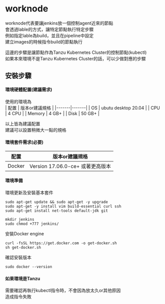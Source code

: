 # worknode    

worknode代表要讓jenkins放一個控制agent近來的節點  
會透過lable的方式，讓特定節點執行特定步驟  
例如指定lable為build，並且在pipeline中設定  
建立images的時候指令build的節點執行  


這邊的步驟是讓節點作為Tanzu Kubernetes Cluster的控制節點(kubectl)  
如果本來環境不是Tanzu Kubernetes Cluster的話，可以少做對應的步驟  

## 安裝步驟  

#### 環境硬體配置(建議需求)  
使用的環境為  
 | 配置 | 版本or建議規格 | 
|-------|-------|
| OS | ubutu desktop 20.04 |
| CPU |  4 CPU |
| Memory  | 4 GB+ |
| Disk  | 50 GB+ |  

以上皆為建議配置  
建議可以設置稍微大一點的規格  

#### 環境套件需求(必要)  
 | 配置 | 版本or建議規格 | 
|-------|-------|
| Docker | Version 17.06.0-ce+ 或著更高版本 |

#### 環境準備  

環境更新及安裝基本套件  
```
sudo apt-get update && sudo apt-get -y upgrade
sudo apt-get -y install vim build-essential curl ssh
sudo apt-get install net-tools default-jdk git

mkdir jenkins
sudo chmod +777 jenkins/

```

安裝Docker engine    
```
curl -fsSL https://get.docker.com -o get-docker.sh
sh get-docker.sh
```

確認安裝版本
```
sudo docker --version
```

#### 如果環境是Tanzu  
需要確認再執行kubectl指令時，不會因為放太久or其他原因  
造成指令失敗  


